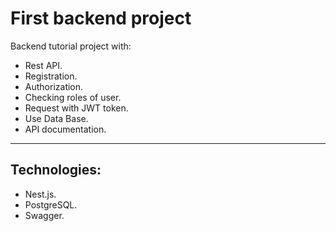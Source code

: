 # First backend project
Backend tutorial project with:
- Rest API.
- Registration.
- Authorization.
- Checking roles of user.
- Request with JWT token.
- Use Data Base.
- API documentation.
____
## Technologies: 
- Nest.js.
- PostgreSQL.
- Swagger.
